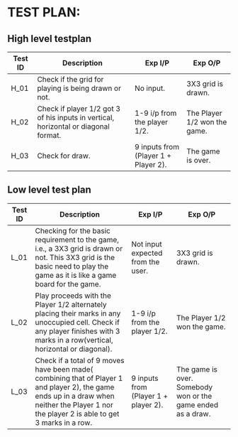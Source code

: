 # TEST PLAN: 

## High level testplan 

|Test ID | Description | Exp I/P | Exp O/P |
|--------|-------------|---------|---------|
|H_01    |  Check if the grid for playing is being drawn or not.           |    No input.     |      3X3 grid is drawn.   |
|H_02    |Check if player 1/2 got 3 of his inputs in vertical, horizontal or diagonal format.             | 1-9  i/p from the player 1/2.      |The Player 1/2 won the game.|
|H_03    | Check for draw.            |   9 inputs from (Player 1 + Player 2).      |     The game is over.    |



## Low level test plan

|Test ID | Description | Exp I/P | Exp O/P |
|--------|-------------|---------|---------|
|L_01    | Checking for the basic requirement to the game, i.e., a 3X3 grid is drawn or not. This 3X3 grid is the basic need to play the game as it is like a game board for the game. |    Not input expected from the user. |  3X3 grid is drawn.  |
|L_02    |  Play proceeds with the Player 1/2 alternately placing their marks in any unoccupied cell. Check if any player finishes  with 3 marks in a row(vertical, horizontal or diagonal). |   1-9  i/p from the player 1/2.       |   The Player 1/2 won the game.      |
|L_03    |   Check if a total of 9 moves have been made( combining that of Player 1 and player 2), the game ends up in a draw when neither the Player 1 nor the player 2 is able to get 3 marks in a row.           |  9 inputs from (Player 1 + player 2).       |                The game is over.       Somebody won or the game ended as a draw. |
